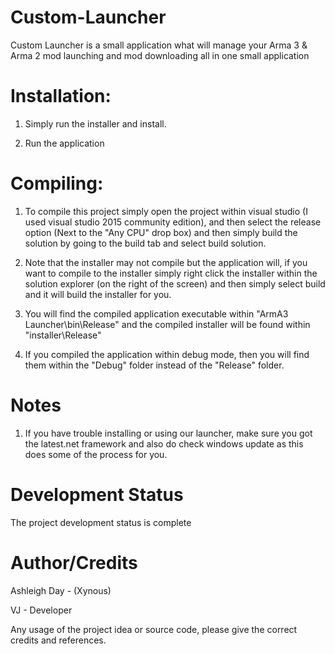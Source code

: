 # Custom-Launcher
Custom Launcher is a small application what will manage your Arma 3 &amp; Arma 2 mod launching and mod downloading all in one small application

# Installation:

1. Simply run the installer and install.

2. Run the application

# Compiling:
1. To compile this project simply open the project within visual studio (I used visual studio 2015 community edition), and then select the release option (Next to the "Any CPU" drop box) and then simply build the solution by going to the build tab and select build solution. 

2. Note that the installer may not compile but the application will, if you want to compile to the installer simply right click the installer within the solution explorer (on the right of the screen) and then simply select build and it will build the installer for you.

3. You will find the compiled application executable within "ArmA3 Launcher\bin\Release\" and the compiled installer will be found within "installer\Release\"

4. If you compiled the application within debug mode, then you will find them within the "Debug" folder instead of the "Release" folder.

# Notes
1. If you have trouble installing or using our launcher, make sure you got the latest.net framework and also do check windows update as this does some of the process for you.

# Development Status
The project development status is complete

# Author/Credits
Ashleigh Day - (Xynous)

VJ - Developer 

Any usage of the project idea or source code, please give the correct credits and references.

